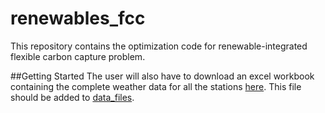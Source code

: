 # renewables_fcc
This repository contains the optimization code for renewable-integrated flexible carbon capture problem.

##Getting Started
The user will also have to download an excel workbook containing the complete weather data for all the stations [here](https://drive.google.com/file/d/19mJfep-_1xcI2yZVngkCkjf7cvUXjYLh/view?usp=sharing). This file should be added to [data_files](data_files).


